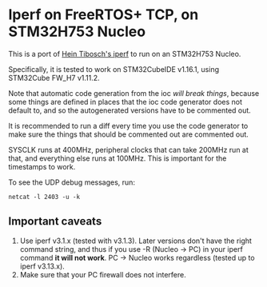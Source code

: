 # Iperf on FreeRTOS+ TCP, on STM32H753 Nucleo

This is a port of [Hein Tibosch's iperf](https://github.com/htibosch/freertos_plus_projects/tree/e2f7fca43a6c52013027a42a7d1df1a5bbe84eba) to run on an STM32H753 Nucleo.

Specifically, it is tested to work on STM32CubeIDE v1.16.1, using STM32Cube FW_H7 v1.11.2.

Note that automatic code generation from the ioc _will break things_, because some things are defined in places that the ioc code generator does not default to, and so the autogenerated versions have to be commented out.

It is recommended to run a diff every time you use the code generator to make sure the things that should be commented out are commented out.

SYSCLK runs at 400MHz, peripheral clocks that can take 200MHz run at that, and everything else runs at 100MHz. This is important for the timestamps to work.

To see the UDP debug messages, run:

`netcat -l 2403 -u -k`

## Important caveats

1. Use iperf v3.1.x (tested with v3.1.3). Later versions don't have the right command string, and thus if you use -R (Nucleo -> PC) in your iperf command **it will not work**. PC -> Nucleo works regardless (tested up to iperf v3.13.x).
2. Make sure that your PC firewall does not interfere.
